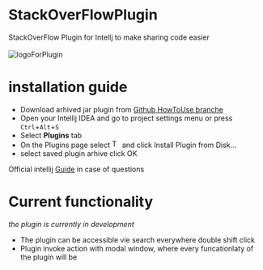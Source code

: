 # StackOverFlowPlugin
StackOverFlow Plugin for Intellj to make sharing code easier
<br>
<br>
![logoForPlugin](https://github.com/kornilov-mr/StackOverFlowPlugin/assets/32428163/3dad2bbb-44c4-4367-8914-fbf4e381b477)

# installation guide

* Download arhived jar plugin from [Github HowToUse branche](https://github.com/kornilov-mr/StackOverFlowPlugin)
* Open your Intellij IDEA and go to project settings menu or press `Ctrl`+`Alt`+`S`
* Select __Plugins__ tab
* On the Plugins page select <img src="https://resources.jetbrains.com/help/img/idea/2023.3/app.expui.general.settings.svg" class="article__img inline-icon-" alt="The Settings button" width="16px" id="7ba2a4a1" height="16px"> and click Install Plugin from Disk…
* select saved plugin arhive click OK
  
Official intellij [Guide](https://www.jetbrains.com/help/idea/managing-plugins.html/) in case of questions


# Current functionality 
_the plugin is currently in development_
* The plugin can be accessible vie search everywhere double shift click
* Plugin invoke action with modal window, where every funcationlaty of the plugin will be
